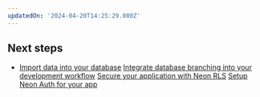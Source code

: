 ```yaml
---
updatedOn: '2024-04-20T14:25:29.000Z'
---
```


## Next steps

- [Import data into your database](https://neon.tech/docs/import/migrate-intro)
[Integrate database branching into your development workflow](https://neon.tech/docs/get-started-with-neon/workflow-primer)
[Secure your application with Neon RLS](https://neon.tech/docs/guides/neon-rls)
[Setup Neon Auth for your app](https://neon.tech/docs/guides/neon-auth)
